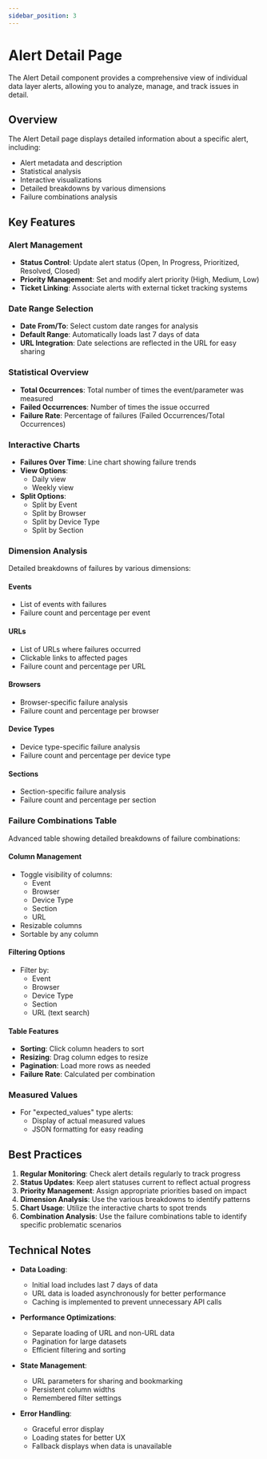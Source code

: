 ```yaml
---
sidebar_position: 3
---
```


# Alert Detail Page

The Alert Detail component provides a comprehensive view of individual data layer alerts, allowing you to analyze, manage, and track issues in detail.

## Overview

The Alert Detail page displays detailed information about a specific alert, including:
- Alert metadata and description
- Statistical analysis
- Interactive visualizations
- Detailed breakdowns by various dimensions
- Failure combinations analysis

## Key Features

### Alert Management
- **Status Control**: Update alert status (Open, In Progress, Prioritized, Resolved, Closed)
- **Priority Management**: Set and modify alert priority (High, Medium, Low)
- **Ticket Linking**: Associate alerts with external ticket tracking systems

### Date Range Selection
- **Date From/To**: Select custom date ranges for analysis
- **Default Range**: Automatically loads last 7 days of data
- **URL Integration**: Date selections are reflected in the URL for easy sharing

### Statistical Overview
- **Total Occurrences**: Total number of times the event/parameter was measured
- **Failed Occurrences**: Number of times the issue occurred
- **Failure Rate**: Percentage of failures (Failed Occurrences/Total Occurrences)

### Interactive Charts
- **Failures Over Time**: Line chart showing failure trends
- **View Options**:
  - Daily view
  - Weekly view
- **Split Options**:
  - Split by Event
  - Split by Browser
  - Split by Device Type
  - Split by Section

### Dimension Analysis
Detailed breakdowns of failures by various dimensions:

#### Events
- List of events with failures
- Failure count and percentage per event

#### URLs
- List of URLs where failures occurred
- Clickable links to affected pages
- Failure count and percentage per URL

#### Browsers
- Browser-specific failure analysis
- Failure count and percentage per browser

#### Device Types
- Device type-specific failure analysis
- Failure count and percentage per device type

#### Sections
- Section-specific failure analysis
- Failure count and percentage per section

### Failure Combinations Table
Advanced table showing detailed breakdowns of failure combinations:

#### Column Management
- Toggle visibility of columns:
  - Event
  - Browser
  - Device Type
  - Section
  - URL
- Resizable columns
- Sortable by any column

#### Filtering Options
- Filter by:
  - Event
  - Browser
  - Device Type
  - Section
  - URL (text search)

#### Table Features
- **Sorting**: Click column headers to sort
- **Resizing**: Drag column edges to resize
- **Pagination**: Load more rows as needed
- **Failure Rate**: Calculated per combination

### Measured Values
- For "expected_values" type alerts:
  - Display of actual measured values
  - JSON formatting for easy reading

## Best Practices

1. **Regular Monitoring**: Check alert details regularly to track progress
2. **Status Updates**: Keep alert statuses current to reflect actual progress
3. **Priority Management**: Assign appropriate priorities based on impact
4. **Dimension Analysis**: Use the various breakdowns to identify patterns
5. **Chart Usage**: Utilize the interactive charts to spot trends
6. **Combination Analysis**: Use the failure combinations table to identify specific problematic scenarios

## Technical Notes

- **Data Loading**: 
  - Initial load includes last 7 days of data
  - URL data is loaded asynchronously for better performance
  - Caching is implemented to prevent unnecessary API calls

- **Performance Optimizations**:
  - Separate loading of URL and non-URL data
  - Pagination for large datasets
  - Efficient filtering and sorting

- **State Management**:
  - URL parameters for sharing and bookmarking
  - Persistent column widths
  - Remembered filter settings

- **Error Handling**:
  - Graceful error display
  - Loading states for better UX
  - Fallback displays when data is unavailable